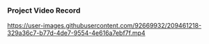 ### Project Video Record      
https://user-images.githubusercontent.com/92669932/209461218-329a36c7-b77d-4de7-9554-4e616a7ebf7f.mp4     

